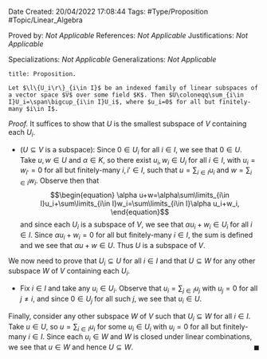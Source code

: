 <div class="topSpace"></div>

Date Created: 20/04/2022 17:08:44
Tags: #Type/Proposition #Topic/Linear_Algebra

Proved by: _Not Applicable_
References: _Not Applicable_
Justifications: _Not Applicable_

Specializations: _Not Applicable_
Generalizations: _Not Applicable_

``` ad-Proposition
title: Proposition.

Let $\l\{U_i\r\}_{i\in I}$ be an indexed family of linear subspaces of a vector space $V$ over some field $K$. Then $U\coloneqq\sum_{i\in I}U_i=\span\bigcup_{i\in I}U_i$, where $u_i=0$ for all but finitely-many $i\in I$.

```

<i>Proof.</i> It suffices to show that $U$ is the smallest subspace of $V$ containing each $U_i$.
* ($U\subseteq V$ is a subspace): Since $0\in U_i$ for all $i\in I$, we see that $0\in U$. Take $u,w\in U$ and $\alpha\in K$, so there exist $u_i,w_i\in U_i$ for all $i\in I$, with $u_i=w_{i'}=0$ for all but finitely-many $i,i'\in I$, such that $u=\sum_{i\in I}u_i$ and $w=\sum_{i\in I}w_i$. Observe then that
$$\begin{equation}
    \alpha u+w=\alpha\sum\limits_{i\in I}u_i+\sum\limits_{i\in I}w_i=\sum\limits_{i\in I}\alpha u_i+w_i,
\end{equation}$$
and since each $U_i$ is a subspace of $V$, we see that $\alpha u_i+w_i\in U_i$ for all $i\in I$. Since $\alpha u_i+w_i=0$ for all but finitely-many $i\in I$, the sum is defined and we see that $\alpha u+w\in U$. Thus $U$ is a subspace of $V$.

We now need to prove that $U_i\subseteq U$ for all $i\in I$ and that $U\subseteq W$ for any other subspace $W$ of $V$ containing each $U_i$.
* Fix $i\in I$ and take any $u_i\in U_i$. Observe that $u_i=\sum_{j\in I}u_j$ with $u_j=0$ for all $j\neq i$, and since $0\in U_j$ for all such $j$, we see that $u_i\in U$.

Finally, consider any other subspace $W$ of $V$ such that $U_i\subseteq W$ for all $i\in I$. Take $u\in U$, so $u=\sum_{i\in I}u_i$ for some $u_i\in U_i$ with $u_i=0$ for all but finitely-many $i\in I$. Since each $u_i\in W$ and $W$ is closed under linear combinations, we see that $u\in W$ and hence $U\subseteq W$.<span style="float:right;">$\blacksquare$</span>
